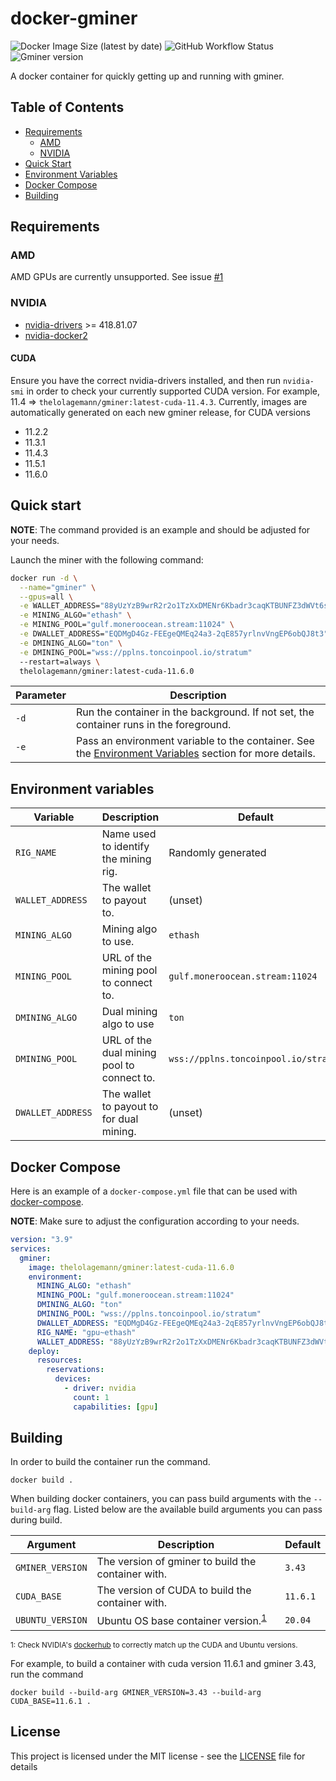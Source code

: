 # docker-gminer

![Docker Image Size (latest by date)](https://img.shields.io/docker/image-size/thelolagemann/gminer?style=flat-square)
![GitHub Workflow Status](https://img.shields.io/github/actions/workflow/status/thelolagemann/docker-gminer/main.yml)
![Gminer version](https://img.shields.io/badge/gminer-v3.43-blue?style=flat-square)

A docker container for quickly getting up and running with gminer.

## Table of Contents
* [Requirements](#Requirements)
  * [AMD](#amd)
  * [NVIDIA](#nvidia)
* [Quick Start](#quick-start)
* [Environment Variables](#environment-variables)
* [Docker Compose](#docker-compose)
* [Building](#building)

## Requirements

### AMD

AMD GPUs are currently unsupported. See issue [#1](https://github.com/thelolagemann/docker-gminer/issues/1)

### NVIDIA

* [nvidia-drivers](https://www.nvidia.com/en-us/drivers/unix/) >= 418.81.07
* [nvidia-docker2](https://docs.nvidia.com/datacenter/cloud-native/container-toolkit/install-guide.html#docker)

#### CUDA
  
Ensure you have the correct nvidia-drivers installed, and then run `nvidia-smi` in order to check your currently
supported CUDA version. For example, 11.4 => `thelolagemann/gminer:latest-cuda-11.4.3`. Currently, images are 
automatically generated on each new gminer release, for CUDA versions

- 11.2.2
- 11.3.1
- 11.4.3
- 11.5.1
- 11.6.0

## Quick start

**NOTE**: The command provided is an example and should be adjusted for your needs.

Launch the miner with the following command:

```bash
docker run -d \
  --name="gminer" \
  --gpus=all \
  -e WALLET_ADDRESS="88yUzYzB9wrR2r2o1TzXxDMENr6Kbadr3caqKTBUNFZ3dWVt6sJcpWBAwMwNRtEi7nHcBcqzmExNfdNK7ughaCeUFuXXpPp" \
  -e MINING_ALGO="ethash" \
  -e MINING_POOL="gulf.moneroocean.stream:11024" \
  -e DWALLET_ADDRESS="EQDMgD4Gz-FEEgeQMEq24a3-2qE857yrlnvVngEP6obQJ8t3" \
  -e DMINING_ALGO="ton" \
  -e DMINING_POOL="wss://pplns.toncoinpool.io/stratum"
  --restart=always \
  thelolagemann/gminer:latest-cuda-11.6.0
```

| **Parameter** | **Description**                                                                                                                  |
|---------------|----------------------------------------------------------------------------------------------------------------------------------|
| `-d`          | Run the container in the background. If not set, the container runs in the foreground.                                           |
| `-e`          | Pass an environment variable to the container. See the [Environment Variables](#environment-variables) section for more details. |

## Environment variables

| **Variable**      | **Description**                            | **Default**                          |
|-------------------|--------------------------------------------|--------------------------------------|
| `RIG_NAME`        | Name used to identify the mining rig.      | Randomly generated                   |
| `WALLET_ADDRESS`  | The wallet to payout to.                   | (unset)                              |
| `MINING_ALGO`     | Mining algo to use.                        | `ethash`                             |
| `MINING_POOL`     | URL of the mining pool to connect to.      | `gulf.moneroocean.stream:11024`      |
| `DMINING_ALGO`    | Dual mining algo to use                    | `ton`                                |
| `DMINING_POOL`    | URL of the dual mining pool to connect to. | `wss://pplns.toncoinpool.io/stratum` | 
| `DWALLET_ADDRESS` | The wallet to payout to for dual mining.   | (unset)                              |

## Docker Compose

Here is an example of a `docker-compose.yml` file that can be used with [docker-compose](https://docs.docker.com/compose).

**NOTE**: Make sure to adjust the configuration according to your needs.

```yaml
version: "3.9"
services:
  gminer:
    image: thelolagemann/gminer:latest-cuda-11.6.0
    environment:
      MINING_ALGO: "ethash"
      MINING_POOL: "gulf.moneroocean.stream:11024"
      DMINING_ALGO: "ton"
      DMINING_POOL: "wss://pplns.toncoinpool.io/stratum"
      DWALLET_ADDRESS: "EQDMgD4Gz-FEEgeQMEq24a3-2qE857yrlnvVngEP6obQJ8t3"
      RIG_NAME: "gpu~ethash"
      WALLET_ADDRESS: "88yUzYzB9wrR2r2o1TzXxDMENr6Kbadr3caqKTBUNFZ3dWVt6sJcpWBAwMwNRtEi7nHcBcqzmExNfdNK7ughaCeUFuXXpPp"
    deploy:
      resources:
        reservations:
          devices:
            - driver: nvidia
              count: 1
              capabilities: [gpu]
```

## Building
In order to build the container run the command.

```shell
docker build .
```

When building docker containers, you can pass build arguments with the `--build-arg` flag. Listed below are the available
build arguments you can pass during build.

| Argument         | Description                                              | Default  |
|------------------|----------------------------------------------------------|----------|
| `GMINER_VERSION` | The version of gminer to build the container with.       | `3.43`   |
| `CUDA_BASE`      | The version of CUDA to build the container with.         | `11.6.1` |
| `UBUNTU_VERSION` | Ubuntu OS base container version.<sup>[1](#ubuntu)</sup> | `20.04`  |

<sup><a name="ubuntu">1</a>: Check NVIDIA's [dockerhub](https://hub.docker.com/r/nvidia/cuda/tags?page=1&name=-runtime-ubuntu)
to correctly match up the CUDA and Ubuntu versions.</sup>

For example, to build a container with cuda version 11.6.1 and gminer 3.43, run the command

```shell
docker build --build-arg GMINER_VERSION=3.43 --build-arg CUDA_BASE=11.6.1 .
```

## License

This project is licensed under the MIT license - see the [LICENSE](https://github.com/thelolagemann/docker-gminer/blob/main/LICENSE) file for details
